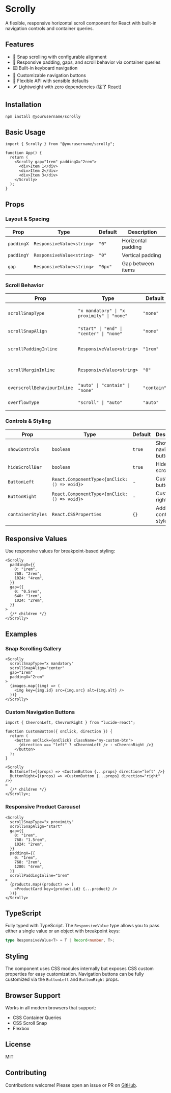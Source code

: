 # Scrolly

A flexible, responsive horizontal scroll component for React with built-in navigation controls and container queries.

## Features

- 🎯 Snap scrolling with configurable alignment
- 📱 Responsive padding, gaps, and scroll behavior via container queries
- ⌨️ Built-in keyboard navigation
- 🎨 Customizable navigation buttons
- 🔧 Flexible API with sensible defaults
- 🪶 Lightweight with zero dependencies (除了 React)

## Installation

```bash
npm install @yourusername/scrolly
```

## Basic Usage

```tsx
import { Scrolly } from "@yourusername/scrolly";

function App() {
  return (
    <Scrolly gap="1rem" paddingX="2rem">
      <div>Item 1</div>
      <div>Item 2</div>
      <div>Item 3</div>
    </Scrolly>
  );
}
```

## Props

### Layout & Spacing

| Prop       | Type                      | Default | Description        |
| ---------- | ------------------------- | ------- | ------------------ |
| `paddingX` | `ResponsiveValue<string>` | `"0"`   | Horizontal padding |
| `paddingY` | `ResponsiveValue<string>` | `"0"`   | Vertical padding   |
| `gap`      | `ResponsiveValue<string>` | `"0px"` | Gap between items  |

### Scroll Behavior

| Prop                        | Type                                       | Default     | Description                     |
| --------------------------- | ------------------------------------------ | ----------- | ------------------------------- |
| `scrollSnapType`            | `"x mandatory" \| "x proximity" \| "none"` | `"none"`    | Snap scrolling behavior         |
| `scrollSnapAlign`           | `"start" \| "end" \| "center" \| "none"`   | `"none"`    | Child snap alignment            |
| `scrollPaddingInline`       | `ResponsiveValue<string>`                  | `"1rem"`    | Padding for snap positions      |
| `scrollMarginInline`        | `ResponsiveValue<string>`                  | `"0"`       | Margin for child snap positions |
| `overscrollBehaviourInline` | `"auto" \| "contain" \| "none"`            | `"contain"` | Overscroll behavior             |
| `overflowType`              | `"scroll" \| "auto"`                       | `"auto"`    | Overflow behavior               |

### Controls & Styling

| Prop              | Type                                         | Default | Description                 |
| ----------------- | -------------------------------------------- | ------- | --------------------------- |
| `showControls`    | `boolean`                                    | `true`  | Show navigation buttons     |
| `hideScrollBar`   | `boolean`                                    | `true`  | Hide scrollbar              |
| `ButtonLeft`      | `React.ComponentType<{onClick: () => void}>` | -       | Custom left button          |
| `ButtonRight`     | `React.ComponentType<{onClick: () => void}>` | -       | Custom right button         |
| `containerStyles` | `React.CSSProperties`                        | `{}`    | Additional container styles |

## Responsive Values

Use responsive values for breakpoint-based styling:

```tsx
<Scrolly
  paddingX={{
    0: "1rem",
    768: "2rem",
    1024: "4rem",
  }}
  gap={{
    0: "0.5rem",
    640: "1rem",
    1024: "2rem",
  }}
>
  {/* children */}
</Scrolly>
```

## Examples

### Snap Scrolling Gallery

```tsx
<Scrolly
  scrollSnapType="x mandatory"
  scrollSnapAlign="center"
  gap="1rem"
  paddingX="2rem"
>
  {images.map((img) => (
    <img key={img.id} src={img.src} alt={img.alt} />
  ))}
</Scrolly>
```

### Custom Navigation Buttons

```tsx
import { ChevronLeft, ChevronRight } from "lucide-react";

function CustomButton({ onClick, direction }) {
  return (
    <button onClick={onClick} className="my-custom-btn">
      {direction === "left" ? <ChevronLeft /> : <ChevronRight />}
    </button>
  );
}

<Scrolly
  ButtonLeft={(props) => <CustomButton {...props} direction="left" />}
  ButtonRight={(props) => <CustomButton {...props} direction="right" />}
>
  {/* children */}
</Scrolly>;
```

### Responsive Product Carousel

```tsx
<Scrolly
  scrollSnapType="x proximity"
  scrollSnapAlign="start"
  gap={{
    0: "1rem",
    768: "1.5rem",
    1024: "2rem",
  }}
  paddingX={{
    0: "1rem",
    768: "2rem",
    1280: "4rem",
  }}
  scrollPaddingInline="1rem"
>
  {products.map((product) => (
    <ProductCard key={product.id} {...product} />
  ))}
</Scrolly>
```

## TypeScript

Fully typed with TypeScript. The `ResponsiveValue` type allows you to pass either a single value or an object with breakpoint keys:

```typescript
type ResponsiveValue<T> = T | Record<number, T>;
```

## Styling

The component uses CSS modules internally but exposes CSS custom properties for easy customization. Navigation buttons can be fully customized via the `ButtonLeft` and `ButtonRight` props.

## Browser Support

Works in all modern browsers that support:

- CSS Container Queries
- CSS Scroll Snap
- Flexbox

## License

MIT

## Contributing

Contributions welcome! Please open an issue or PR on [GitHub](https://github.com/pjosdev/scrolly).
